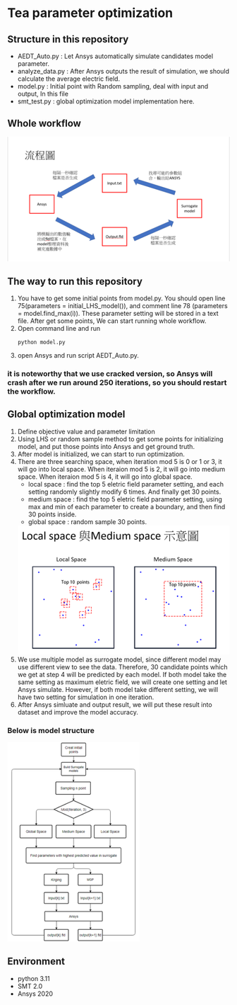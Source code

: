 # Tea parameter optimization

## Structure in this repository
- AEDT_Auto.py : Let Ansys automatically simulate candidates model parameter. 
- analyze_data.py : After Ansys outputs the result of simulation, we should calculate the average electric field.
- model.py : Initial point with Random sampling, deal with input and output, In this file  
- smt_test.py : global optimization model implementation here.

## Whole workflow

<img src="image/workflow.png" width="700px">

## The way to run this repository
1. You have to get some initial points from model.py. You should open line 75(parameters = initial_LHS_model()), and comment line 78 (parameters = model.find_max(i)). These parameter setting will be stored in a text file. After get some points, We can start running whole workflow.
2. Open command line and run
   ```
   python model.py
   ```
4. open Ansys and run script AEDT_Auto.py.
### it is noteworthy that we use cracked version, so Ansys will crash after we run around 250 iterations, so you should restart the workflow.

## Global optimization model 
1. Define objective value and parameter limitation
2. Using LHS or random sample method to get some points for initializing model, and put those points into Ansys and get ground truth. 
3. After model is initialized, we can start to run optimization.
4. There are three searching space, when iteration mod 5 is 0 or 1 or 3, it will go into local space. When iteraion mod 5 is 2, it will go into medium space.  When iteraion mod 5 is 4, it will go into global space.
   - local space : find the top 5 eletric field parameter setting, and each setting randomly slightly modify 6 times. And finally get 30 points. 
   - medium space : find the top 5 eletric field parameter setting, using max and min of each parameter to create a boundary, and then find 30 points inside.  
   - global space : random sample 30 points.
   <img src="image/searching_space.png" width="500px">
5. We use multiple model as surrogate model, since different model may use different view to see the data. Therefore, 30 candidate points which we get at step 4 will be predicted by each model. If both model take the same setting as maximum eletric field, we will create one setting and let Ansys simulate. However, if both model take different setting, we will have two setting for simulation in one iteration.
6. After Ansys simluate and output result, we will put these result into dataset and improve the model accuracy.
### Below is model structure
<img src="image/model_structure.png" width="300px">

## Environment
- python 3.11
- SMT 2.0
- Ansys 2020
